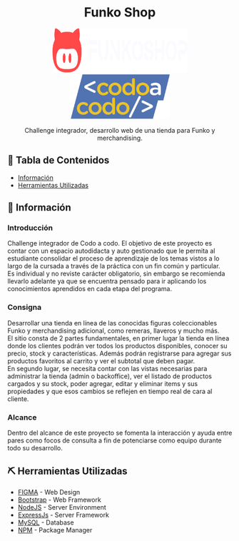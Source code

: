 <h1 align="center">Funko Shop</h1>

<p align="center">
  <img width="60%" height="100px" src="resources/logo_light_horizontal.svg" alt="Funko shop logo"><img height="100px" src="resources/codo_a_codo_logo.png" alt="Codo a codo logo">
</p>
<p align="center">Challenge integrador, desarrollo web de una tienda para Funko y merchandising.</p>


## 📝 Tabla de Contenidos

- [Información](#about)
- [Herramientas Utilizadas](#built_using)


## 🧐 Información <a id="about"></a>

### Introducción
Challenge integrador de Codo a codo. El objetivo de este proyecto es contar con un espacio autodidacta y auto gestionado que le permita al estudiante consolidar el proceso de aprendizaje de los temas vistos a lo largo de la cursada a través de la práctica con un fin común y particular.<br>
Es individual y no reviste carácter obligatorio, sin embargo se recomienda llevarlo adelante ya que se encuentra pensado para ir aplicando los conocimientos aprendidos en cada etapa del programa.

### Consigna
Desarrollar una tienda en línea de las conocidas figuras coleccionables Funko y merchandising adicional, como remeras, llaveros y mucho más.<br>
El sitio consta de 2 partes fundamentales, en primer lugar la tienda en línea donde los clientes podrán ver todos los productos disponibles, conocer su precio, stock y características. Además podrán registrarse para agregar sus productos favoritos al carrito y ver el subtotal que deben pagar.<br>
En segundo lugar, se necesita contar con las vistas necesarias para administrar la tienda (admin o backoffice), ver el listado de productos cargados y su stock, poder agregar, editar y eliminar items y sus propiedades y que esos cambios se reflejen en tiempo real de cara al cliente.

### Alcance
Dentro del alcance de este proyecto se fomenta la interacción y ayuda entre pares como focos de consulta a fin de potenciarse como equipo durante todo su desarrollo.


## ⛏️ Herramientas Utilizadas <a id="built_using"></a>

- [FIGMA](https://www.figma.com/) - Web Design
- [Bootstrap](https://getbootstrap.com/) - Web Framework
- [NodeJS](https://nodejs.org/en/) - Server Environment
- [ExpressJs](https://expressjs.com/) - Server Framework
- [MySQL](https://www.mysql.com/) - Database
- [NPM](https://www.npmjs.com/) - Package Manager
